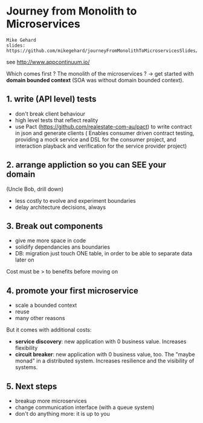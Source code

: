 # Journey from Monolith to Microservices 

    Mike Gehard
    slides: https://github.com/mikegehard/journeyFromMonolithToMicroservicesSlides/tree/leadDev

see http://www.appcontinuum.io/

Which comes first ? The monolith of the microservices ? -> get started with **domain bounded context** (SOA was without domain bounded context).

## 1. write (API level) tests
- don't break client behaviour
- high level tests that reflect reality
- use Pact (https://github.com/realestate-com-au/pact) to write contract in json and generate clients ( Enables consumer driven contract testing, providing a mock service and DSL for the consumer project, and interaction playback and verification for the service provider project)

## 2. arrange appliction so you can SEE your domain
(Uncle Bob, drill down)

- less costly to evolve and experiment boundaries
- delay architecture decisions, always

## 3. Break out components

- give me more space in code
- solidify dependancies ans boundaries
- DB: migration just touch ONE table, in order to be able to separate data later on

Cost must be > to benefits before moving on

## 4. promote your first microservice

- scale a bounded context
- reuse
- many other reasons

But it comes with additional costs: 

- **service discovery**: new application with 0 business value. Increases flexibility
- **circuit breaker**: new application with 0 business value, too. The "maybe monad" in a distributed system. Increases resilience and the visibility of systems.

## 5. Next steps

- breakup more microservices
- change communication interface (with a queue system)
- don't do anything more: it is up to you
